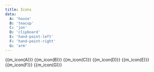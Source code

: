 ```yaml
---
title: Icons
data:
  A: 'house'
  B: 'teacup'
  C: 'jon'
  D: 'clipboard'
  E: 'hand-point-left'
  F: 'hand-point-right'
  G: 'arm'
---
```

{{m_icon(A)}}
{{m_icon(B)}}
{{m_icon(C)}}
{{m_icon(D)}}
{{m_icon(E)}}
{{m_icon(F)}}
{{m_icon(G)}}
